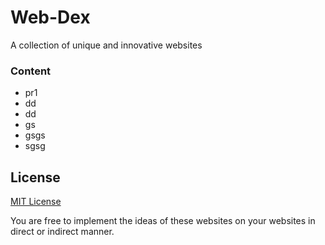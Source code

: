 # Web-Dex

A collection of unique and innovative websites

### Content
 
+ pr1
+ dd
+ dd
+ gs
+ gsgs
+ sgsg


## License

[MIT License](https://opensource.org/licenses/MIT)

You are free to implement the ideas of these websites on your websites in direct or indirect manner.
